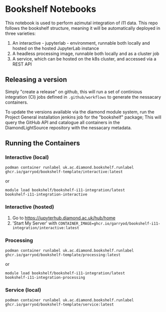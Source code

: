 # Bookshelf Notebooks

This notebook is used to perform azimutal integration of i11 data. This repo follows the bookshelf structure, meaning it will be automatically deployed in three varieties:

1. An interactive - jupyterlab - environment, runnable both locally and hosted on the hosted JupyterLab instance
2. A headless processing image, runnable both locally and as a cluster job
3. A service, which can be hosted on the k8s cluster, and accessed via a REST API

## Releasing a version

Simply "create a release" on github, this will run a set of continious integration (CI) jobs defined in `.github/workflows` to generate the nessacary containers.

To update the versions available via the diamond module system, run the Project General installation jenkins job for the "bookshelf" package;
This will query the GitHub API and catalogue all containers in the DiamondLightSource repository with the nessacary metadata.

## Running the Containers

### Interactive (local)

```
podman container runlabel uk.ac.diamond.bookshelf.runlabel ghcr.io/garryod/bookshelf-template/interactive:latest
```
or
```
module load bookshelf/bookshelf-i11-integration/latest
bookshelf-i11-integration-interactive
```


### Interactive (hosted)

1.  Go to https://jupyterhub.diamond.ac.uk/hub/home
2.  'Start My Server' with `CONTAINER_IMAGE=ghcr.io/garryod/bookshelf-i11-integration/interactive:latest`

### Processing

```
podman container runlabel uk.ac.diamond.bookshelf.runlabel ghcr.io/garryod/bookshelf-template/processing:latest
```
or
```
module load bookshelf/bookshelf-i11-integration/latest
bookshelf-i11-integration-processing
```

### Service (local)

```
podman container runlabel uk.ac.diamond.bookshelf.runlabel ghcr.io/garryod/bookshelf-template/service:latest
```
